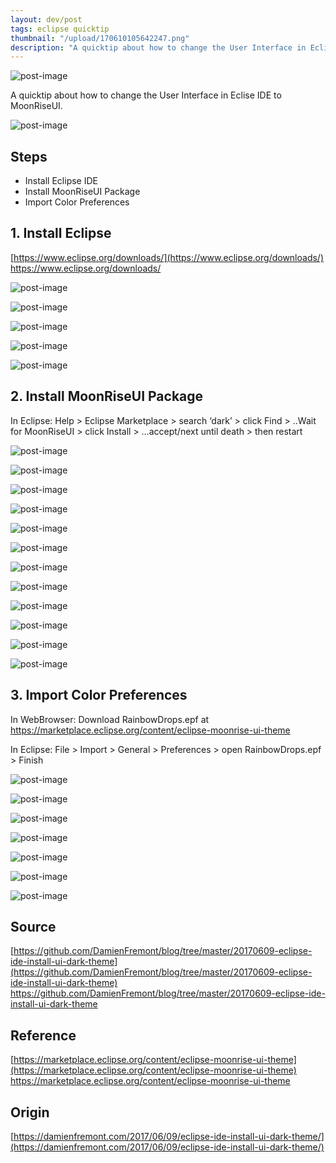 ```yaml
---
layout: dev/post
tags: eclipse quicktip
thumbnail: "/upload/170610105642247.png"
description: "A quicktip about how to change the User Interface in Eclise IDE to MoonRiseUI...."
---
```


 
![post-image](/upload/170610105642247.png)
 
A quicktip about how to change the User Interface in Eclise IDE to MoonRiseUI.
 

 
 

 
![post-image](/upload/170610105642327.png)
 

 
## Steps
 
* Install Eclipse IDE
* Install MoonRiseUI Package
* Import Color Preferences
 
 
 
## 1. Install Eclipse
 
[https://www.eclipse.org/downloads/](https://www.eclipse.org/downloads/)
https://www.eclipse.org/downloads/
 
![post-image](/upload/170610105642392.png)
 

 
![post-image](/upload/170610105642442.png)
 

 
![post-image](/upload/170610105642489.png)
 

 
![post-image](/upload/170610105643258.png)
 

 
![post-image](/upload/170610105643479.png)
 

 
 
 
## 2. Install MoonRiseUI Package
 
In Eclipse: Help > Eclipse Marketplace > search ‘dark’ > click Find > ..Wait for MoonRiseUI > click Install > …accept/next until death > then restart
 
![post-image](/upload/170610105643532.png)
 

 
![post-image](/upload/170610105643580.png)
 

 
![post-image](/upload/170610105643817.png)
 

 
![post-image](/upload/170610105643870.png)
 

 
![post-image](/upload/170610105643913.png)
 

 
![post-image](/upload/170610105643958.png)
 

 
![post-image](/upload/170610105644004.png)
 

 
![post-image](/upload/170610105644052.png)
 

 
![post-image](/upload/170610105644840.png)
 

 
![post-image](/upload/170610105644888.png)
 

 
![post-image](/upload/170610105644934.png)
 

 
![post-image](/upload/170610105644977.png)
 

 
 
 
## 3. Import Color Preferences
 
In WebBrowser: Download RainbowDrops.epf at https://marketplace.eclipse.org/content/eclipse-moonrise-ui-theme
 
In Eclipse: File > Import > General > Preferences > open RainbowDrops.epf > Finish
 
![post-image](/upload/170610105645026.png)
 

 
![post-image](/upload/170610105645073.png)
 

 
![post-image](/upload/170610105645119.png)
 

 
![post-image](/upload/170610105645167.png)
 

 
![post-image](/upload/170610105645212.png)
 

 
![post-image](/upload/170610105645260.png)
 

 
 
 
![post-image](/upload/170610105645308.png)
 

 
 
 
## Source
 
[https://github.com/DamienFremont/blog/tree/master/20170609-eclipse-ide-install-ui-dark-theme](https://github.com/DamienFremont/blog/tree/master/20170609-eclipse-ide-install-ui-dark-theme)
https://github.com/DamienFremont/blog/tree/master/20170609-eclipse-ide-install-ui-dark-theme
 
## Reference
 
[https://marketplace.eclipse.org/content/eclipse-moonrise-ui-theme](https://marketplace.eclipse.org/content/eclipse-moonrise-ui-theme)
https://marketplace.eclipse.org/content/eclipse-moonrise-ui-theme
 
 
 
 
 
 
## Origin
[https://damienfremont.com/2017/06/09/eclipse-ide-install-ui-dark-theme/](https://damienfremont.com/2017/06/09/eclipse-ide-install-ui-dark-theme/)
 
